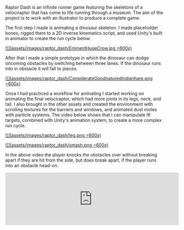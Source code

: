 Raptor Dash is an infinite runner game featuring the
skeletons of a velociraptor that has come to life running
through a museum. The aim of the project is to work with an
illustrator to produce a complete game.

The first step I made is animating a dinosaur skeleton. I made
placeholder bones, rigged them to a 2D inverse kinematics script,
and used Unity's built in animator to create the run cycle below.

[![](assets/images/raptor_dash/EminentHugeCrow.jpg =600x)](https://gfycat.com/EminentHugeCrow)

After that I made a simple prototype in which the dinosaur can dodge
oncoming obstacles by switching between three lanes. If the dinosaur runs
into in obstacle it will fall to pieces.

[![](assets/images/raptor_dash/ConsiderateGoodnaturedIndianhare.png =600x)](https://gfycat.com/ConsiderateGoodnaturedIndianhare)

Once I had practiced a workflow for animating I started working on
animating the final velociraptor, which had more joints in its legs,
neck, and tail. I also brought in the other assets and created the
environment with scrolling textures for the barriers and windows, and
animated dust motes with particle systems. The video below shows that I
can manipulate IK targets, combined with Unity's animation system, to
create a more complex run cycle.

[![](assets/images/raptor_dash/leg.png =600x)](https://gfycat.com/ThoroughJauntyInchworm)

[![](assets/images/raptor_dash/smash.png =600x)](https://gfycat.com/ReadyPracticalAfricanpiedkingfisher)

<!-- TODO: another video of dino smashing to pieces -->

In the above video the player knocks the obstacles over without
breaking apart if they are hit from the side, but does break apart,
if the player runs into an obstacle head-on.

<iframe style="margin-left: auto; margin-right: auto; display: block" src="https://itch.io/embed/45389?linkback=true" width="552" height="167" frameborder="0"></iframe>
